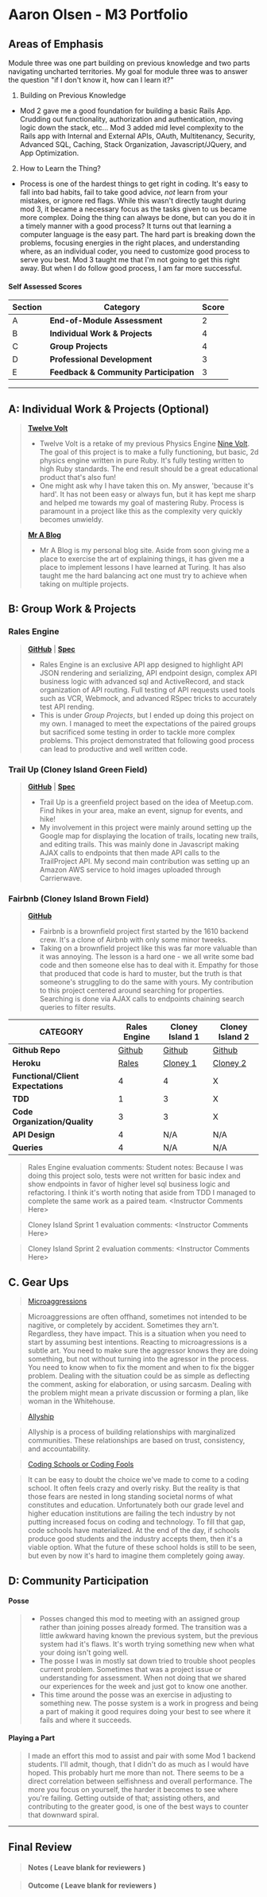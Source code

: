 # Aaron Olsen - M3 Portfolio

## Areas of Emphasis

Module three was one part building on previous knowledge and two parts navigating uncharted territories. My goal for module three was to answer the question "if I don't know it, how can I learn it?"

1. Building on Previous Knowledge
  * Mod 2 gave me a good foundation for building a basic Rails App. Crudding out functionality, authorization and authentication, moving logic down the stack, etc... Mod 3 added mid level complexity to the Rails app with Internal and External APIs, OAuth, Multitenancy, Security, Advanced SQL, Caching, Stack Organization, Javascript/JQuery, and App Optimization.
2. How to Learn the Thing?
  * Process is one of the hardest things to get right in coding. It's easy to fall into bad habits, fail to take good advice, _not_ learn from your mistakes, or ignore red flags. While this wasn't directly taught during mod 3, it became a necessary focus as the tasks given to us became more complex. Doing the thing can always be done, but can you do it in a timely manner with a good process? It turns out that learning a computer language is the easy part. The hard part is breaking down the problems, focusing energies in the right places, and understanding where, as an individual coder, you need to customize good process to serve you best. Mod 3 taught me that I'm not going to get this right away. But when I do follow good process, I am far more successful.

#### Self Assessed Scores

| Section | Category | Score |
| --- | ----- | --- |
| A | **End-of-Module Assessment** | 2 |
| B | **Individual Work & Projects** | 4 |
| C | **Group Projects** | 4 |
| D | **Professional Development** | 3 |
| E | **Feedback & Community Participation** | 3 |

-----------------------

## A: Individual Work & Projects (Optional)

> **[Twelve Volt](https://github.com/MrAaronOlsen/twelve_volt)**
>* Twelve Volt is a retake of my previous Physics Engine [Nine Volt](https://github.com/MrAaronOlsen/nine-volt-motor). The goal of this project is to make a fully functioning, but basic, 2d physics engine written in pure Ruby. It's fully testing written to high Ruby standards. The end result should be a great educational product that's also fun!
>* One might ask why I have taken this on. My answer, 'because it's hard'. It has not been easy or always fun, but it has kept me sharp and helped me towards my goal of mastering Ruby. Process is paramount in a project like this as the complexity very quickly becomes unwieldy.

> **[Mr A Blog](https://github.com/MrAaronOlsen/mr_a_blog)**
>* Mr A Blog is my personal blog site. Aside from soon giving me a place to exercise the art of explaining things, it has given me a place to implement lessons I have learned at Turing. It has also taught me the hard balancing act one must try to achieve when taking on multiple projects.

## B: Group Work & Projects

### Rales Engine
>**[GitHub](https://github.com/MrAaronOlsen/rails_engine)** | **[Spec](http://backend.turing.io/module3/projects/rails_engine)**
>* Rales Engine is an exclusive API app designed to highlight API JSON rendering and serializing, API endpoint design, complex API business logic with advanced sql and ActiveRecord, and stack organization of API routing. Full testing of API requests used tools such as VCR, Webmock, and advanced RSpec tricks to accurately test API rending.
>* This is under _Group Projects_, but I ended up doing this project on my own. I managed to meet the expectations of the paired groups but sacrificed some testing in order to tackle more complex problems. This project demonstrated that following good process can lead to productive and well written code.

### Trail Up (Cloney Island Green Field)
>**[GitHub](https://github.com/MrAaronOlsen/trail-up)** | **[Spec](http://backend.turing.io/module3/projects/cloney_island/cloney_island)**
>* Trail Up is a greenfield project based on the idea of Meetup.com. Find hikes in your area, make an event, signup for events, and hike!
>* My involvement in this project were mainly around setting up the Google map for displaying the location of trails, locating new trails, and editing trails. This was mainly done in Javascript making AJAX calls to endpoints that then made API calls to the TrailProject API. My second main contribution was setting up an Amazon AWS service to hold images uploaded through Carrierwave.


### Fairbnb (Cloney Island Brown Field)
>**[GitHub](https://github.com/iamchrissmith/air_bnb_clone)**
>* Fairbnb is a brownfield project first started by the 1610 backend crew. It's a clone of Airbnb with only some minor tweeks.
>* Taking on a brownfield project like this was far more valuable than it was annoying. The lesson is a hard one - we all write some bad code and then someone else has to deal with it. Empathy for those that produced that code is hard to muster, but the truth is that someone's struggling to do the same with yours. My contribution to this project centered around searching for properties. Searching is done via AJAX calls to endpoints chaining search queries to filter results.

| CATEGORY | Rales Engine | Cloney Island 1 | Cloney Island 2 |
| --- | --- | --- | --- |
| **Github Repo** | [Github](https://github.com/MrAaronOlsen/rails_engine) | [Github](https://github.com/MrAaronOlsen/mr_a_blog) | [Github](https://github.com/iamchrissmith/air_bnb_clone) |
| **Heroku** | [Rales](https://) | [Cloney 1](https://) | [Cloney 2](https://) |
| **Functional/Client Expectations** | 4 | 4 | X |
| **TDD** | 1 | 3 | X |
| **Code Organization/Quality** | 3 | 3 | X |
| **API Design** | 4 | N/A | N/A |
| **Queries** | 4 | N/A | N/A |

> Rales Engine evaluation comments:
> Student notes: Because I was doing this project solo, tests were not written for basic index and show endpoints in favor of higher level sql business logic and refactoring. I think it's worth noting that aside from TDD I managed to complete the same work as a paired team.
\<Instructor Comments Here>

> Cloney Island Sprint 1 evaluation comments:
\<Instructor Comments Here>

> Cloney Island Sprint 2 evaluation comments:
\<Instructor Comments Here>

## C. **Gear Ups**

>[Microaggressions](https://github.com/turingschool/gear-up/blob/master/microaggressions_original.markdown)

>Microaggressions are often offhand, sometimes not intended to be nagitive, or completely by accident. Sometimes they arn't. Regardless, they have impact. This is a situation when you need to start by assuming best intentions. Reacting to microagressions is a subtle art. You need to make sure the aggressor knows they are doing something, but not without turning into the agressor in the process. You need to know when to fix the moment and when to fix the bigger problem. Dealing with the situation could be as simple as deflecting the comment, asking for elaboration, or using sarcasm. Dealing with the problem might mean a private discussion or forming a plan, like woman in the Whitehouse.

>[Allyship](https://github.com/turingschool/gear-up/blob/master/allyship.markdown)

>Allyship is a process of building relationships with marginalized communities. These relationships are based on trust, consistency, and accountability.

>[Coding Schools or Coding Fools]()

>It can be easy to doubt the choice we've made to come to a coding school. It often feels crazy and overly risky. But the reality is that those fears are nested in long standing societal norms of what constitutes and education. Unfortunately both our grade level and higher education institutions are failing the tech industry by not putting increased focus on coding and technology. To fill that gap, code schools have materialized. At the end of the day, if schools produce good students and the industry accepts them, then it's a viable option. What the future of these school holds is still to be seen, but even by now it's hard to imagine them completely going away.

## D: Community Participation

#### **Posse**
  >* Posses changed this mod to meeting with an assigned group rather than joining posses already formed. The transition was a little awkward having known the previous system, but the previous system had it's flaws. It's worth trying something new when what your doing isn't going well.
  >* The posse I was in mostly sat down tried to trouble shoot peoples current problem. Sometimes that was a project issue or understanding for assessment. When not doing that we shared our experiences for the week and just got to know one another.
  >* This time around the posse was an exercise in adjusting to something new. The posse system is a work in progress and being a part of making it good requires doing your best to see where it fails and where it succeeds.

#### **Playing a Part**

> I made an effort this mod to assist and pair with some Mod 1 backend students. I'll admit, though, that I didn't do as much as I would have hoped. This probably hurt me more than not. There seems to be a direct correlation between selfishness and overall performance. The more you focus on yourself, the harder it becomes to see where you're failing. Getting outside of that; assisting others, and contributing to the greater good, is one of the best ways to counter that downward spiral.

------------------

## Final Review

> #### Notes ( Leave blank for reviewers )

> #### Outcome ( Leave blank for reviewers )